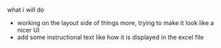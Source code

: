 what i will do

* working on the layout side of things more, trying to make it look like a nicer UI
* add some instructional text like how it is displayed in the excel file
